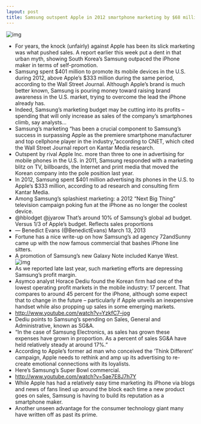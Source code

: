 ```yaml
---
layout: post
title: Samsung outspent Apple in 2012 smartphone marketing by $68 million
---
```

![img](http://media.idownloadblog.com/wp-content/uploads/2012/09/Samsung-ad-iPhone-5-launch-001.jpg)
* For years, the knock (unfairly) against Apple has been its slick marketing was what pushed sales. A report earlier this week put a dent in that urban myth, showing South Korea’s Samsung outpaced the iPhone maker in terms of self-promotion.
* Samsung spent $401 million to promote its mobile devices in the U.S. during 2012, above Apple’s $333 million during the same period, according to the Wall Street Journal. Although Apple’s brand is much better known, Samsung is pouring money toward raising brand awareness in the U.S. market, trying to overcome the lead the iPhone already has.
* Indeed, Samsung’s marketing budget may be cutting into its profits – spending that will only increase as sales of the company’s smartphones climb, say analysts…
* Samsung’s marketing “has been a crucial component to Samsung’s success in surpassing Apple as the premiere smartphone manufacturer and top cellphone player in the industry,”according to CNET, which cited the Wall Street Journal report on Kantar Media research.
* Outspent by rival Apple Inc. more than three to one in advertising for mobile phones in the U.S. in 2011, Samsung responded with a marketing blitz on TV, billboards, the Internet and print media that moved the Korean company into the pole position last year.
* In 2012, Samsung spent $401 million advertising its phones in the U.S. to Apple’s $333 million, according to ad research and consulting firm Kantar Media.
* Among Samsung’s splashiest marketing: a 2012 “Next Big Thing” television campaign poking fun at the iPhone as no longer the coolest device.
* @hblodget @jyarow That’s around 10% of Samsung’s global ad budget. Versus 1/3 of Apple’s budget. Reflects sales proportions
* — Benedict Evans (@BenedictEvans) March 13, 2013
* Fortune has a nice write-up on how Samsung’s ad agency 72andSunny came up with the now famous commercial that bashes iPhone line sitters.
* A promotion of Samsung’s new Galaxy Note included Kanye West.
![img](http://media.idownloadblog.com/wp-content/uploads/2013/03/Galaxy-Note-II-launch-Kayne-West-performance.jpg)
* As we reported late last year, such marketing efforts are depressing Samsung’s profit margin.
* Asymco analyst Horace Dediu found the Korean firm had one of the lowest operating profit markets in the mobile industry: 17 percent. That compares to around 45 percent for the iPhone, although some expect that to change in the future – particularly if Apple unveils an inexpensive handset while also propping up sales in some emerging markets.
* http://www.youtube.com/watch?v=YzkfC7–jog
* Dediu points to Samsung’s spending on Sales, General and Administrative, known as SG&A.
* “In the case of Samsung Electronics, as sales has grown these expenses have grown in proportion. As a percent of sales SG&A have held relatively steady at around 17%.”
* According to Apple’s former ad man who conceived the ‘Think Different’ campaign, Apple needs to rethink and amp up its advertising to re-create emotional connections with its loyalists.
* Here’s Samsung’s Super Bowl commercial.
* http://www.youtube.com/watch?v=5ae7E8J7h7Y
* While Apple has had a relatively easy time marketing its iPhone via blogs and news of fans lined up around the block each time a new product goes on sales, Samsung is having to build its reputation as a smartphone maker.
* Another unseen advantage for the consumer technology giant many have written off as past its prime.


